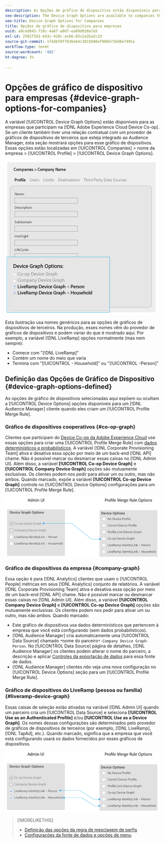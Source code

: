 ```yaml
---
description: As Opções de gráfico de dispositivo estão disponíveis para empresas que participam do Adobe Experience Cloud Device Co-op. Se um cliente também tiver uma relação contratual com um provedor de gráficos de dispositivos de terceiros que esteja integrado ao Audience Manager, esta seção mostrará opções para esse gráfico de dispositivos. Essas opções estão localizadas em Empresas > nome da empresa > Perfil > Opções de gráfico de dispositivo.
seo-description: The Device Graph Options are available to companies that participate in the Adobe Experience Cloud Device Co-op. If a customer also has a contractual relationship with a third-party device graph provider that is integrated with Audience Manager, this section will show options for that device graph. These options are located in Companies > company name > Profile > Device Graph Options.
seo-title: Device Graph Options for Companies
title: Opções de gráfico de dispositivo para empresas
uuid: a8ced843-710c-4a8f-a0d7-ea89d010a7a5
exl-id: 2502f3d2-b43c-410c-acb6-03c2a2ba2c1d
source-git-commit: 1f4dbf8f7b36e64c3015b98ef90b6726d0e7495a
workflow-type: tm+mt
source-wordcount: '482'
ht-degree: 3%

---
```


# Opções de gráfico de dispositivo para empresas {#device-graph-options-for-companies}

A variável [!UICONTROL Device Graph Options] estão disponíveis para as empresas que participam na [!DNL Adobe Experience Cloud Device Co-op]. Se um cliente também tiver uma relação contratual com um provedor de gráficos de dispositivos de terceiros que esteja integrado ao Audience Manager, esta seção mostrará opções para esse gráfico de dispositivos. Essas opções estão localizadas em [!UICONTROL Companies] > nome da empresa > [!UICONTROL Profile] > [!UICONTROL Device Graph Options].

![](assets/adminUIdataSource.png)

Esta ilustração usa nomes genéricos para as opções de gráficos de dispositivos de terceiros. Na produção, esses nomes vêm do provedor de gráficos de dispositivos e podem variar do que é mostrado aqui. Por exemplo, a variável [!DNL LiveRamp] opções normalmente (mas nem sempre):

* Comece com &quot;[!DNL LiveRamp]&quot;
* Contém um nome do meio que varia
* Termina com &quot;[!UICONTROL - Household]&quot; ou &quot;[!UICONTROL -Person]&quot;

## Definição das Opções de Gráfico de Dispositivo {#device-graph-options-defined}

As opções de gráfico de dispositivos selecionadas aqui expõem ou ocultam a [!UICONTROL Device Options] opções disponíveis para um [!DNL Audience Manager] cliente quando eles criam um [!UICONTROL Profile Merge Rule].

### Gráfico de dispositivos cooperativos {#co-op-graph}

Clientes que participam do [Device Co-op da Adobe Experience Cloud](https://experienceleague.adobe.com/docs/device-co-op/using/about/overview.html?lang=en) use essas opções para criar uma [!UICONTROL Profile Merge Rule] com [dados determinísticos e probabilísticos](https://experienceleague.adobe.com/docs/device-co-op/using/device-graph/links.html?lang=en). A variável [!DNL Corporate Provisioning Team] ativa e desativa essa opção por meio de um back-end [!DNL API] chame. Não é possível marcar ou desmarcar essas caixas no [!DNL Admin UI]. Além disso, a variável **[!UICONTROL Co-op Device Graph]** e **[!UICONTROL Company Device Graph]** opções são mutuamente exclusivas. Os clientes podem nos pedir para ativar um ou outro, mas não ambos. Quando marcado, expõe a variável **[!UICONTROL Co-op Device Graph]** controle no [!UICONTROL Device Options] configurações para um [!UICONTROL Profile Merge Rule].

![](assets/adminUI1.png)

### Gráfico de dispositivos da empresa {#company-graph}

Essa opção é para [!DNL Analytics] clientes que usam o [!UICONTROL People] métricas em seus [!DNL Analytics] conjunto de relatórios. A variável [!DNL Corporate Provisioning Team] ativa e desativa essa opção por meio de um back-end [!DNL API] chame. Não é possível marcar ou desmarcar essas caixas no [!DNL Admin UI]. Além disso, a variável **[!UICONTROL Company Device Graph]** e **[!UICONTROL Co-op Device Graph]** opções são mutuamente exclusivas. Os clientes podem nos pedir para ativar um ou outro, mas não ambos. Quando marcado:

* Este gráfico de dispositivos usa dados determinísticos que pertencem à empresa que você está configurando (sem dados probabilísticos).
* [!DNL Audience Manager] cria automaticamente uma [!UICONTROL Data Source] chamado `*`nome do parceiro`*-Company Device Graph-Person`. No [!UICONTROL Data Source] página de detalhes, [!DNL Audience Manager] os clientes podem alterar o nome do parceiro, a descrição e aplicar [Controles da exportação de dados](https://experienceleague.adobe.com/docs/device-co-op/using/device-graph/links.html?lang=en) para essa fonte de dados.
* [!DNL Audience Manager] clientes *não* veja uma nova configuração no [!UICONTROL Device Options] seção para um [!UICONTROL Profile Merge Rule].

### Gráfico de dispositivos do LiveRamp (pessoa ou família) {#liveramp-device-graph}

Essas caixas de seleção estão ativadas na variável [!DNL Admin UI] quando um parceiro cria um [!UICONTROL Data Source] e seleciona **[!UICONTROL Use as an Authenticated Profile]** e/ou **[!UICONTROL Use as a Device Graph]**. Os nomes dessas configurações são determinados pelo provedor de gráficos de dispositivos de terceiros (por exemplo, [!DNL LiveRamp], [!DNL TapAd], etc.). Quando marcado, significa que a empresa que você está configurando usará os dados fornecidos por esses gráficos de dispositivos.

![](assets/adminUI2.png)

>[!MORELIKETHIS]
>
>* [Definição das opções da regra de mesclagem de perfis](https://experienceleague.adobe.com/docs/audience-manager/user-guide/features/profile-merge-rules/merge-rule-definitions.html?lang=en)
>* [Configurações da fonte de dados e opções de menu](https://experienceleague.adobe.com/docs/audience-manager/user-guide/features/data-sources/datasources-list-and-settings.html?lang=en)

